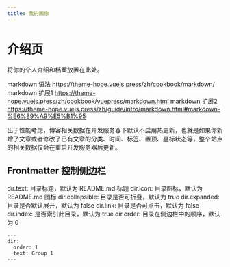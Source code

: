 ```yaml
---
title: 我的画像
---
```


# 介绍页

将你的个人介绍和档案放置在此处。

markdown 语法 https://theme-hope.vuejs.press/zh/cookbook/markdown/
markdown 扩展1 https://theme-hope.vuejs.press/zh/cookbook/vuepress/markdown.html
markdown 扩展2 https://theme-hope.vuejs.press/zh/guide/intro/markdown.html#markdown-%E6%89%A9%E5%B1%95


出于性能考虑，博客相关数据在开发服务器下默认不启用热更新，也就是如果你新增了文章或者修改了已有文章的分类、时间、标签、置顶、星标状态等，整个站点的相关数据仅会在重启开发服务器后更新。
## Frontmatter 控制侧边栏
dir.text: 目录标题，默认为 README.md 标题
dir.icon: 目录图标，默认为 README.md 图标
dir.collapsible: 目录是否可折叠，默认为 true
dir.expanded: 目录是否默认展开，默认为 false
dir.link: 目录是否可点击，默认为 false
dir.index: 是否索引此目录，默认为 true
dir.order: 目录在侧边栏中的顺序，默认为 0
```
---
dir:
  order: 1
  text: Group 1
---
```

